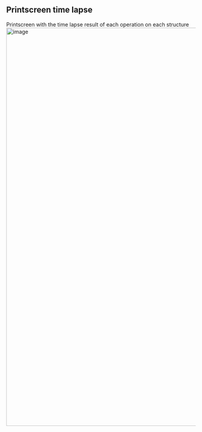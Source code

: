 ## Printscreen time lapse

Printscreen with the time lapse result of each operation on each structure
<img width="1056" alt="image" src="https://github.com/user-attachments/assets/131a409d-040b-4ba8-9d3c-b17778a56e9e">

